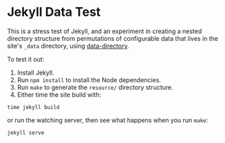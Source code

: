 # Jekyll Data Test
This is a stress test of Jekyll, and an experiment in creating a nested
directory structure from permutations of configurable data that lives in the
site's `_data` directory, using [data-directory].

To test it out:

1. Install Jekyll.
1. Run `npm install` to install the Node dependencies.
1. Run `make` to generate the `resource/` directory structure.
1. Either time the site build with:

  ```
  time jekyll build
  ```

  or run the watching server, then see what happens when you run `make`:

  ```
  jekyll serve
  ```

[data-directory]: https://www.npmjs.com/package/data-directory
